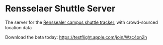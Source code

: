 # Rensselaer Shuttle Server
The server for the [Renssealer campus shuttle tracker](https://github.com/Gerzer/Rensselaer-Shuttle), with crowd-sourced location data

Download the beta today: https://testflight.apple.com/join/Wzc4xn2h
